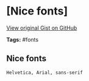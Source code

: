 # [Nice fonts] 

[View original Gist on GitHub](https://gist.github.com/Integralist/7ea8e0f8bf5d958f67e4915d68f6b153)

**Tags:** #fonts

## Nice fonts

```text
Helvetica, Arial, sans-serif
```

